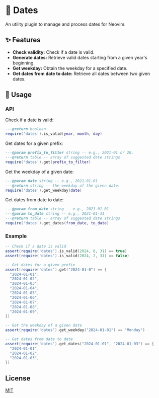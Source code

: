 # 📅 Dates

An utility plugin to manage and process dates for Neovim.

## ✨ Features

- **Check validity:** Check if a date is valid.
- **Generate dates:** Retrieve valid dates starting from a given year's beginning.
- **Get weekday:** Obtain the weekday for a specified date.
- **Get dates from date to date:** Retrieve all dates between two given dates.

## 🚀 Usage

### API

Check if a date is valid:
```lua
---@return boolean
require('dates').is_valid(year, month, day)
```

Get dates for a given prefix:
```lua
---@param prefix_to_filter string -- e.g., 2021-01 or 20.
---@return table -- array of suggested date strings
require('dates').get(prefix_to_filter)
```

Get the weekday of a given date:
```lua
---@param date string -- e.g., 2021-01-01
---@return string -- the weekday of the given date.
require('dates').get_weekday(date)
```

Get dates from date to date:
```lua
---@param from_date string -- e.g., 2021-01-01
---@param to_date string -- e.g., 2021-01-31
---@return table -- array of suggested date strings
require('dates').get_dates(from_date, to_date)
```

### Example

```lua
-- Check if a date is valid
assert(require('dates').is_valid(2024, 8, 31) == true)
assert(require('dates').is_valid(2024, 2, 31) == false)

-- Get dates for a given prefix
assert(require('dates').get("2024-01-0") == {
  "2024-01-01",
  "2024-01-02",
  "2024-01-03",
  "2024-01-04",
  "2024-01-05",
  "2024-01-06",
  "2024-01-07",
  "2024-01-08",
  "2024-01-09",
})

-- Get the weekday of a given date
assert(require('dates').get_weekday("2024-01-01") == "Monday")

-- Get dates from date to date
assert(require('dates').get_dates("2024-01-01", "2024-01-03") == {
  "2024-01-01",
  "2024-01-02",
  "2024-01-03",
})
```

## License

[MIT](https://choosealicense.com/licenses/mit/)

